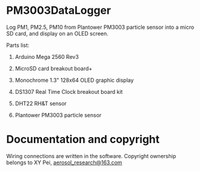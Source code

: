 # PM3003DataLogger

Log PM1, PM2.5, PM10 from Plantower PM3003 particle sensor into a micro SD card, and display on an OLED screen.

Parts list:
1. Arduino Mega 2560 Rev3

2. MicroSD card breakout board+

3. Monochrome 1.3" 128x64 OLED graphic display

4. DS1307 Real Time Clock breakout board kit

5. DHT22 RH&T sensor

6. Plantower PM3003 particle sensor

# Documentation and copyright
Wiring connections are written in the software. Copyright ownership belongs to XY Pei, aerosol_research@163.com
